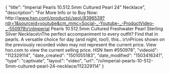 {
    "title": "Imperial Pearls 10.512.5mm Cultured Pearl 24\" Necklace",
    "description": "For More Info or to Buy Now: http:\/\/www.hsn.com\/products\/seo\/8396539?rdr=1&sourceid=youtube&cm_mmc=Social-_-Youtube-_-ProductVideo-_-550978\r\nImperial Pearls 10.512.5mm Cultured Freshwater Pearl Sterling Silver Necklace\nThe perfect accompaniment to every outfit? Find that in pearls. A versatile choice for day (and night, too!), this...\r\nPrices shown on the previously recorded video may not represent the current price.  View hsn.com to view the current selling price. HSN Item #550978",
    "videoid": "112329114",
    "date_created": "1501055183",
    "date_modified": "1503416341",
    "type": "captivate",
    "layout": "video",
    "url": "\/v\/imperial-pearls-10-512-5mm-cultured-pearl-24-necklace\/112329114"
}